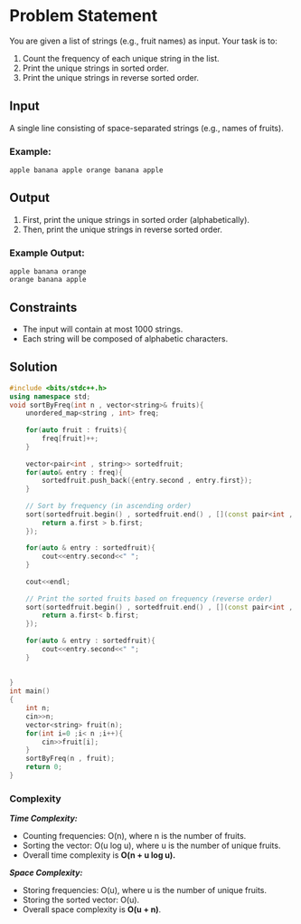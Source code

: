 # Problem Statement

You are given a list of strings (e.g., fruit names) as input. Your task is to:

1. Count the frequency of each unique string in the list.
2. Print the unique strings in sorted order.
3. Print the unique strings in reverse sorted order.

## Input
A single line consisting of space-separated strings (e.g., names of fruits).

### Example:
```plaintext
apple banana apple orange banana apple
```

## Output
1. First, print the unique strings in sorted order (alphabetically).
2. Then, print the unique strings in reverse sorted order.

### Example Output:
```plaintext
apple banana orange
orange banana apple
```

## Constraints
- The input will contain at most 1000 strings.
- Each string will be composed of alphabetic characters.

## Solution 
```C++
#include <bits/stdc++.h>
using namespace std;
void sortByFreq(int n , vector<string>& fruits){
    unordered_map<string , int> freq;
    
    for(auto fruit : fruits){
        freq[fruit]++;
    }
    
    vector<pair<int , string>> sortedfruit;
    for(auto& entry : freq){
        sortedfruit.push_back({entry.second , entry.first});
    }
    
    // Sort by frequency (in ascending order)
    sort(sortedfruit.begin() , sortedfruit.end() , [](const pair<int , string>& a , const pair<int , string>& b){
        return a.first > b.first;
    });
    
    for(auto & entry : sortedfruit){
        cout<<entry.second<<" ";
    }
    
    cout<<endl;
    
    // Print the sorted fruits based on frequency (reverse order)
    sort(sortedfruit.begin() , sortedfruit.end() , [](const pair<int , string>& a , const pair<int, string>& b){
        return a.first< b.first;
    });
    
    for(auto & entry : sortedfruit){
        cout<<entry.second<<" ";
    }
    
    
}
int main()
{
    int n;
    cin>>n;
    vector<string> fruit(n);
    for(int i=0 ;i< n ;i++){
        cin>>fruit[i];
    }
    sortByFreq(n , fruit);
    return 0;
}
```

### Complexity
***Time Complexity:***

 - Counting frequencies: O(n), where n is the number of fruits.
 - Sorting the vector: O(u log u), where u is the number of unique fruits.
 - Overall time complexity is **O(n + u log u).**


***Space Complexity:***

 - Storing frequencies: O(u), where u is the number of unique fruits.
 - Storing the sorted vector: O(u).
 - Overall space complexity is **O(u + n)**.